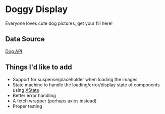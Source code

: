 # Doggy Display

Everyone loves cute dog pictures, get your fill here!

## Data Source

[Dog API](https://dog.ceo/dog-api/)

## Things I'd like to add

- Support for suspense/placeholder when loading the images
- State machine to handle the loading/error/display state of components using [XState](https://xstate.js.org/)
- Better error handling
- A fetch wrapper (perhaps axios instead)
- Proper testing
